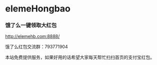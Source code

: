 # elemeHongbao
### 饿了么一键领取大红包

http://elemehb.com:8888/

饿了么红包交流群：793771904

本站免费提供服务，如果好用的话希望大家每天帮忙扫扫首页的支付宝红包。
